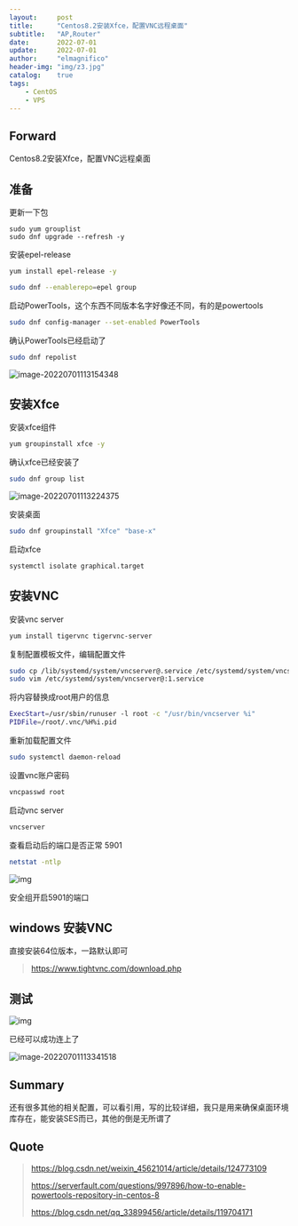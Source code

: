 ```yaml
---
layout:     post
title:      "Centos8.2安装Xfce，配置VNC远程桌面"
subtitle:   "AP,Router"
date:       2022-07-01
update:     2022-07-01
author:     "elmagnifico"
header-img: "img/z3.jpg"
catalog:    true
tags:
    - CentOS
    - VPS
---
```


## Forward

Centos8.2安装Xfce，配置VNC远程桌面



## 准备

更新一下包

```shell
sudo yum grouplist
sudo dnf upgrade --refresh -y
```



安装epel-release

```bash
yum install epel-release -y

sudo dnf --enablerepo=epel group
```



启动PowerTools，这个东西不同版本名字好像还不同，有的是powertools 

```bash
sudo dnf config-manager --set-enabled PowerTools
```

确认PowerTools已经启动了

```bash
sudo dnf repolist
```

![image-20220701113154348](http://img.elmagnifico.tech:9514/static/upload/elmagnifico/image-20220701113154348.png)



## 安装Xfce

安装xfce组件

```bash
yum groupinstall xfce -y
```

确认xfce已经安装了

```bash
sudo dnf group list
```

![image-20220701113224375](http://img.elmagnifico.tech:9514/static/upload/elmagnifico/image-20220701113224375.png)

安装桌面

```bash
sudo dnf groupinstall "Xfce" "base-x"
```

启动xfce

```bash
systemctl isolate graphical.target
```



## 安装VNC

安装vnc server

```bash
yum install tigervnc tigervnc-server
```

复制配置模板文件，编辑配置文件

```bash
sudo cp /lib/systemd/system/vncserver@.service /etc/systemd/system/vncserver@:1.service
sudo vim /etc/systemd/system/vncserver@:1.service
```

将内容替换成root用户的信息

```bash
ExecStart=/usr/sbin/runuser -l root -c "/usr/bin/vncserver %i"
PIDFile=/root/.vnc/%H%i.pid
```

重新加载配置文件

```bash
sudo systemctl daemon-reload
```

设置vnc账户密码

```bash
vncpasswd root
```

启动vnc server

```bash
vncserver
```

查看启动后的端口是否正常 5901

```bash
netstat -ntlp
```

![img](http://img.elmagnifico.tech:9514/static/upload/elmagnifico/6fb9a3858bc7451983ec6c16f3e38d7b.png)

安全组开启5901的端口



## windows 安装VNC

直接安装64位版本，一路默认即可

> https://www.tightvnc.com/download.php



## 测试

![img](http://img.elmagnifico.tech:9514/static/upload/elmagnifico/56bbdc3d1e144fabb97129a1cbf181d2.png)

已经可以成功连上了

![image-20220701113341518](http://img.elmagnifico.tech:9514/static/upload/elmagnifico/image-20220701113341518.png)



## Summary

还有很多其他的相关配置，可以看引用，写的比较详细，我只是用来确保桌面环境库存在，能安装SES而已，其他的倒是无所谓了



## Quote

> https://blog.csdn.net/weixin_45621014/article/details/124773109
>
> https://serverfault.com/questions/997896/how-to-enable-powertools-repository-in-centos-8
>
> https://blog.csdn.net/qq_33899456/article/details/119704171
